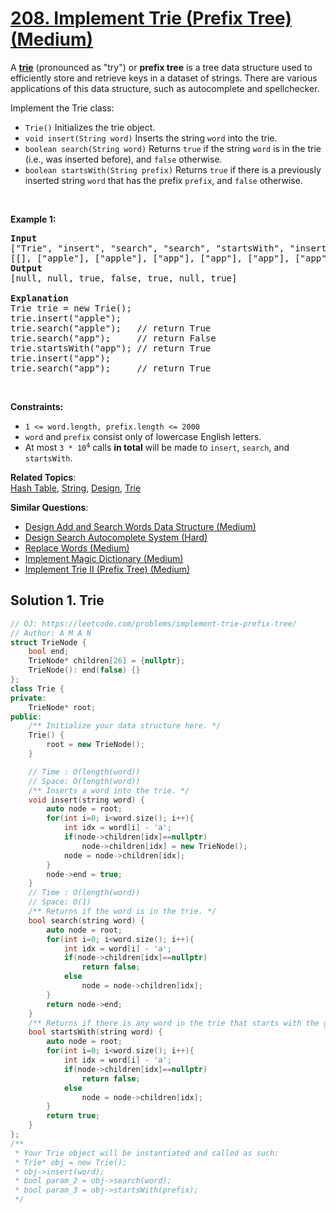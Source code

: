 # [208. Implement Trie (Prefix Tree) (Medium)](https://leetcode.com/problems/implement-trie-prefix-tree/)

<p>A <a href="https://en.wikipedia.org/wiki/Trie" target="_blank"><strong>trie</strong></a> (pronounced as "try") or <strong>prefix tree</strong> is a tree data structure used to efficiently store and retrieve keys in a dataset of strings. There are various applications of this data structure, such as autocomplete and spellchecker.</p>

<p>Implement the Trie class:</p>

<ul>
	<li><code>Trie()</code> Initializes the trie object.</li>
	<li><code>void insert(String word)</code> Inserts the string <code>word</code> into the trie.</li>
	<li><code>boolean search(String word)</code> Returns <code>true</code> if the string <code>word</code> is in the trie (i.e., was inserted before), and <code>false</code> otherwise.</li>
	<li><code>boolean startsWith(String prefix)</code> Returns <code>true</code> if there is a previously inserted string <code>word</code> that has the prefix <code>prefix</code>, and <code>false</code> otherwise.</li>
</ul>

<p>&nbsp;</p>
<p><strong>Example 1:</strong></p>

<pre><strong>Input</strong>
["Trie", "insert", "search", "search", "startsWith", "insert", "search"]
[[], ["apple"], ["apple"], ["app"], ["app"], ["app"], ["app"]]
<strong>Output</strong>
[null, null, true, false, true, null, true]

<strong>Explanation</strong>
Trie trie = new Trie();
trie.insert("apple");
trie.search("apple");   // return True
trie.search("app");     // return False
trie.startsWith("app"); // return True
trie.insert("app");
trie.search("app");     // return True
</pre>

<p>&nbsp;</p>
<p><strong>Constraints:</strong></p>

<ul>
	<li><code>1 &lt;= word.length, prefix.length &lt;= 2000</code></li>
	<li><code>word</code> and <code>prefix</code> consist only of lowercase English letters.</li>
	<li>At most <code>3 * 10<sup>4</sup></code> calls <strong>in total</strong> will be made to <code>insert</code>, <code>search</code>, and <code>startsWith</code>.</li>
</ul>


**Related Topics**:  
[Hash Table](https://leetcode.com/tag/hash-table/), [String](https://leetcode.com/tag/string/), [Design](https://leetcode.com/tag/design/), [Trie](https://leetcode.com/tag/trie/)

**Similar Questions**:
* [Design Add and Search Words Data Structure (Medium)](https://leetcode.com/problems/design-add-and-search-words-data-structure/)
* [Design Search Autocomplete System (Hard)](https://leetcode.com/problems/design-search-autocomplete-system/)
* [Replace Words (Medium)](https://leetcode.com/problems/replace-words/)
* [Implement Magic Dictionary (Medium)](https://leetcode.com/problems/implement-magic-dictionary/)
* [Implement Trie II (Prefix Tree) (Medium)](https://leetcode.com/problems/implement-trie-ii-prefix-tree/)

## Solution 1. Trie

```cpp
// OJ: https://leetcode.com/problems/implement-trie-prefix-tree/
// Author: A M A N
struct TrieNode {
    bool end;
    TrieNode* children[26] = {nullptr};
    TrieNode(): end(false) {}
};
class Trie {
private:
    TrieNode* root;
public:
    /** Initialize your data structure here. */
    Trie() {
        root = new TrieNode();
    }

    // Time : O(length(word))
    // Space: O(length(word))
    /** Inserts a word into the trie. */
    void insert(string word) {
        auto node = root;
        for(int i=0; i<word.size(); i++){
            int idx = word[i] - 'a';
            if(node->children[idx]==nullptr)
                node->children[idx] = new TrieNode();
            node = node->children[idx];
        }
        node->end = true;
    }
    // Time : O(length(word))
    // Space: O(1)
    /** Returns if the word is in the trie. */
    bool search(string word) {
        auto node = root;
        for(int i=0; i<word.size(); i++){
            int idx = word[i] - 'a';
            if(node->children[idx]==nullptr)
                return false;
            else
                node = node->children[idx];
        }
        return node->end;
    }
    /** Returns if there is any word in the trie that starts with the given prefix. */
    bool startsWith(string word) {
        auto node = root;
        for(int i=0; i<word.size(); i++){
            int idx = word[i] - 'a';
            if(node->children[idx]==nullptr)
                return false;
            else
                node = node->children[idx];
        }
        return true;
    }
};
/**
 * Your Trie object will be instantiated and called as such:
 * Trie* obj = new Trie();
 * obj->insert(word);
 * bool param_2 = obj->search(word);
 * bool param_3 = obj->startsWith(prefix);
 */
```
